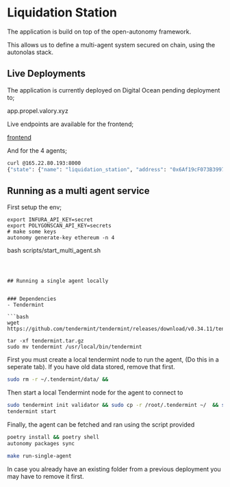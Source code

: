 # Liquidation Station

The application is build on top of the open-autonomy framework.

This allows us to define a multi-agent system secured on chain, using the autonolas stack.


## Live Deployments

The application is currently deployed on Digital Ocean pending deployment to;

app.propel.valory.xyz

Live endpoints are available for the frontend;

[frontend](http://165.22.80.193:3000)

And for the 4 agents;

```bash
curl @165.22.80.193:8000
{"state": {"name": "liquidation_station", "address": "0x6Af19cF073B399740Bc664bb7E908099f222E306", "round": "prepare_liquidation_transactions_behaviour"}}
```


## Running as a multi agent service

First setup the env;

```
export INFURA_API_KEY=secret
export POLYGONSCAN_API_KEY=secrets
# make some keys
autonomy generate-key ethereum -n 4
```
bash scripts/start_multi_agent.sh

```



## Running a single agent locally


### Dependencies
- Tendermint

```bash
wget https://github.com/tendermint/tendermint/releases/download/v0.34.11/tendermint_0.34.11_linux_amd64.tar.gz

tar -xf tendermint.tar.gz
sudo mv tendermint /usr/local/bin/tendermint
```

First you must create a local tendermint node to run the agent, (Do this in a seperate tab). If you have old data stored, remove that first.

```bash
sudo rm -r ~/.tendermint/data/ &&
```

Then start a local Tendermint node for the agent to connect to 
```bash
sudo tendermint init validator && sudo cp -r /root/.tendermint ~/  && sudo chown -R (whoami):(whoami) ~/.tendermint
tendermint start
```

Finally, the agent can be fetched and ran using the script provided

```bash
poetry install && poetry shell
autonomy packages sync
```

```bash
make run-single-agent
```

In case you already have an existing folder from a previous deployment you may have to remove it first.


